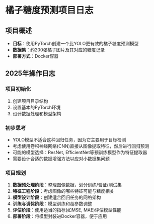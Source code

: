 # 橘子糖度预测项目日志

## 项目概述
- **目标**：使用PyTorch创建一个比YOLO更有效的橘子糖度预测模型
- **数据集**：约200张橘子图片及其对应的糖度记录
- **部署方式**：Docker容器

## 2025年操作日志

### 项目初始化
1. 创建项目目录结构
2. 设置基本的PyTorch环境
3. 设计数据处理和模型架构

### 初步思考
- YOLO模型不适合这种回归任务，因为它主要用于目标检测
- 考虑使用卷积神经网络(CNN)直接从图像提取特征，然后进行回归预测
- 可能的模型选择：ResNet, EfficientNet等预训练模型作为特征提取器
- 需要设计合适的数据增强方法以应对小数据集问题

### 项目规划
1. **数据预处理阶段**：整理图像数据，划分训练/验证/测试集
2. **特征工程阶段**：考虑图像的哪些特征可能与糖度相关
3. **模型设计阶段**：创建适合回归任务的网络架构
4. **训练与调优阶段**：模型训练和超参数调整
5. **评估阶段**：使用适当的指标(如MSE, MAE)评估模型性能
6. **部署阶段**：将模型封装进Docker容器，便于应用 